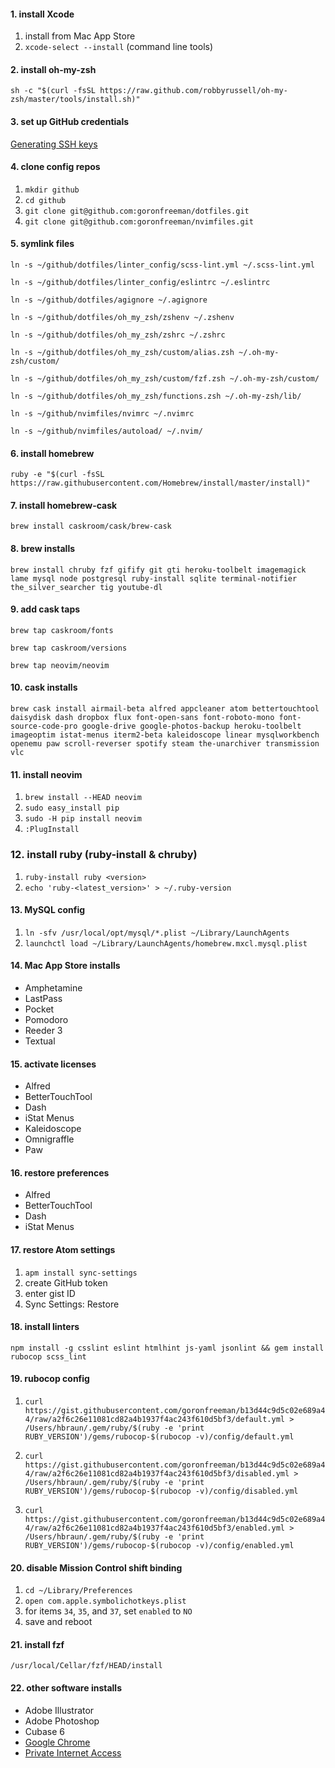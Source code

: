 #### 1. install Xcode
1. install from Mac App Store
2. `xcode-select --install` (command line tools)

#### 2. install oh-my-zsh
`sh -c "$(curl -fsSL https://raw.github.com/robbyrussell/oh-my-zsh/master/tools/install.sh)"`

#### 3. set up GitHub credentials
[Generating SSH keys](https://help.github.com/articles/generating-ssh-keys/)

#### 4. clone config repos
1. `mkdir github`
2. `cd github`
3. `git clone git@github.com:goronfreeman/dotfiles.git`
4. `git clone git@github.com:goronfreeman/nvimfiles.git`

#### 5. symlink files
`ln -s ~/github/dotfiles/linter_config/scss-lint.yml ~/.scss-lint.yml`

`ln -s ~/github/dotfiles/linter_config/eslintrc ~/.eslintrc`

`ln -s ~/github/dotfiles/agignore ~/.agignore`

`ln -s ~/github/dotfiles/oh_my_zsh/zshenv ~/.zshenv`

`ln -s ~/github/dotfiles/oh_my_zsh/zshrc ~/.zshrc`

`ln -s ~/github/dotfiles/oh_my_zsh/custom/alias.zsh ~/.oh-my-zsh/custom/`

`ln -s ~/github/dotfiles/oh_my_zsh/custom/fzf.zsh ~/.oh-my-zsh/custom/`

`ln -s ~/github/dotfiles/oh_my_zsh/functions.zsh ~/.oh-my-zsh/lib/`

`ln -s ~/github/nvimfiles/nvimrc ~/.nvimrc`

`ln -s ~/github/nvimfiles/autoload/ ~/.nvim/`

#### 6. install homebrew
`ruby -e "$(curl -fsSL https://raw.githubusercontent.com/Homebrew/install/master/install)"`

#### 7. install homebrew-cask
`brew install caskroom/cask/brew-cask`

#### 8. brew installs
`brew install chruby fzf gifify git gti heroku-toolbelt imagemagick lame mysql node postgresql ruby-install sqlite terminal-notifier the_silver_searcher tig youtube-dl`

#### 9. add cask taps
`brew tap caskroom/fonts`

`brew tap caskroom/versions`

`brew tap neovim/neovim`

#### 10. cask installs
`brew cask install airmail-beta alfred appcleaner atom bettertouchtool daisydisk dash dropbox flux font-open-sans font-roboto-mono font-source-code-pro google-drive google-photos-backup heroku-toolbelt imageoptim istat-menus iterm2-beta kaleidoscope linear mysqlworkbench openemu paw scroll-reverser spotify steam the-unarchiver transmission vlc`

#### 11. install neovim
1. `brew install --HEAD neovim`
2. `sudo easy_install pip`
3. `sudo -H pip install neovim`
4. `:PlugInstall`

### 12. install ruby (ruby-install & chruby)
1. `ruby-install ruby <version>`
2. `echo 'ruby-<latest_version>' > ~/.ruby-version`

#### 13. MySQL config
1. `ln -sfv /usr/local/opt/mysql/*.plist ~/Library/LaunchAgents`
2. `launchctl load ~/Library/LaunchAgents/homebrew.mxcl.mysql.plist`

#### 14. Mac App Store installs
* Amphetamine
* LastPass
* Pocket
* Pomodoro
* Reeder 3
* Textual

#### 15. activate licenses
* Alfred
* BetterTouchTool
* Dash
* iStat Menus
* Kaleidoscope
* Omnigraffle
* Paw

#### 16. restore preferences
* Alfred
* BetterTouchTool
* Dash
* iStat Menus

#### 17. restore Atom settings
1. `apm install sync-settings`
2. create GitHub token
3. enter gist ID
4. Sync Settings: Restore

#### 18. install linters
`npm install -g csslint eslint htmlhint js-yaml jsonlint && gem install rubocop scss_lint`

#### 19. rubocop config
1. `curl https://gist.githubusercontent.com/goronfreeman/b13d44c9d5c02e689a44/raw/a2f6c26e11081cd82a4b1937f4ac243f610d5bf3/default.yml > /Users/hbraun/.gem/ruby/$(ruby -e 'print RUBY_VERSION')/gems/rubocop-$(rubocop -v)/config/default.yml`

2. `curl https://gist.githubusercontent.com/goronfreeman/b13d44c9d5c02e689a44/raw/a2f6c26e11081cd82a4b1937f4ac243f610d5bf3/disabled.yml > /Users/hbraun/.gem/ruby/$(ruby -e 'print RUBY_VERSION')/gems/rubocop-$(rubocop -v)/config/disabled.yml`

3. `curl https://gist.githubusercontent.com/goronfreeman/b13d44c9d5c02e689a44/raw/a2f6c26e11081cd82a4b1937f4ac243f610d5bf3/enabled.yml >
/Users/hbraun/.gem/ruby/$(ruby -e 'print RUBY_VERSION')/gems/rubocop-$(rubocop -v)/config/enabled.yml`

#### 20. disable Mission Control shift binding
1. `cd ~/Library/Preferences`
2. `open com.apple.symbolichotkeys.plist`
3. for items `34`, `35`, and `37`, set `enabled` to `NO`
4. save and reboot

#### 21. install fzf
`/usr/local/Cellar/fzf/HEAD/install`

#### 22. other software installs
* Adobe Illustrator
* Adobe Photoshop
* Cubase 6
* [Google Chrome](https://www.google.com/chrome/browser/desktop/#)
* [Private Internet Access](https://www.privateinternetaccess.com/installer/download_installer_osx)
